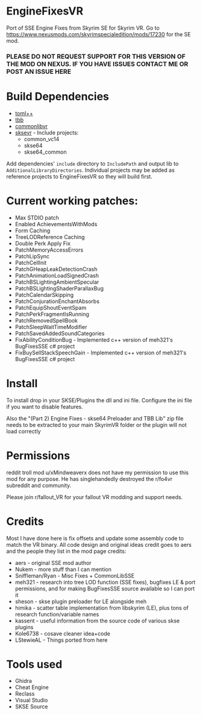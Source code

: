 # EngineFixesVR
Port of SSE Engine Fixes from Skyrim SE for Skyrim VR.  Go to https://www.nexusmods.com/skyrimspecialedition/mods/17230 for the SE mod.

### PLEASE DO NOT REQUEST SUPPORT FOR THIS VERSION OF THE MOD ON NEXUS.    IF YOU HAVE ISSUES CONTACT ME OR POST AN ISSUE HERE

# Build Dependencies
- [toml++](https://marzer.github.io/tomlplusplus/index.html)
- [tbb](https://github.com/oneapi-src/oneTBB)
- [commonlibvr](https://github.com/lfrazer/CommonLibVR)
- [sksevr](https://skse.silverlock.org/) - Include projects:
    - common_vc14
    - skse64
    - skse64_common

Add dependencies' `include` directory to `IncludePath` and output lib to `AdditionalLibraryDirectories`. Individual projects may be added as reference projects to EngineFixesVR so they will build first.

# Current working patches:
- Max STDIO patch
- Enabled AchievementsWithMods
- Form Caching
- TreeLODReference Caching
- Double Perk Apply Fix
- PatchMemoryAccessErrors
- PatchLipSync
- PatchCellInit
- PatchGHeapLeakDetectionCrash
- PatchAnimationLoadSignedCrash
- PatchBSLightingAmbientSpecular
- PatchBSLightingShaderParallaxBug
- PatchCalendarSkipping
- PatchConjurationEnchantAbsorbs
- PatchEquipShoutEventSpam
- PatchPerkFragmentIsRunning
- PatchRemovedSpellBook
- PatchSleepWaitTimeModifier
- PatchSavedAddedSoundCategories
- FixAbilityConditionBug - Implemented c++ version of meh321's BugFixesSSE c# project
- FixBuySellStackSpeechGain - Implemented c++ version of meh321's BugFixesSSE c# project

# Install

To install drop in your SKSE/Plugins the dll and ini file.   Configure the ini file if you want to disable features.

Also the "(Part 2) Engine Fixes - skse64 Preloader and TBB Lib" zip file needs to be extracted to your main SkyrimVR folder or the plugin will not load correctly

# Permissions

reddit troll mod u/xMindweaverx does not have my permission to use this mod for any purpose.  He has singlehandedly destroyed the r/fo4vr subreddit and community.

Please join r/fallout_VR for your fallout VR modding and support needs.

# Credits

Most I have done here is fix offsets and update some assembly code to match the VR binary.  All code design and original ideas credit goes to aers and the people they list in the mod page credits:

- aers - original SSE mod author
- Nukem -  more stuff than I can mention
- Sniffleman/Ryan - Misc Fixes + CommonLibSSE
- meh321 - research into tree LOD function (SSE fixes), bugfixes LE & port permissions, and for making BugFixesSSE source available so I can port it
- sheson - skse plugin preloader for LE alongside meh
- himika - scatter table implementation from libskyrim (LE), plus tons of research function/variable names
- kassent - useful information from the source code of various skse plugins
- Kole6738 - cosave cleaner idea+code
- LStewieAL - Things ported from here

# Tools used

- Ghidra
- Cheat Engine
- Reclass
- Visual Studio
- SKSE Source
